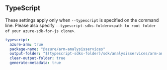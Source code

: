 ## TypeScript

These settings apply only when `--typescript` is specified on the command line.
Please also specify `--typescript-sdks-folder=<path to root folder of your azure-sdk-for-js clone>`.

``` yaml $(typescript)
typescript:
  azure-arm: true
  package-name: "@azure/arm-analysisservices"
  output-folder: "$(typescript-sdks-folder)/sdk/analysisservices/arm-analysisservices"
  clear-output-folder: true
  generate-metadata: true
```

